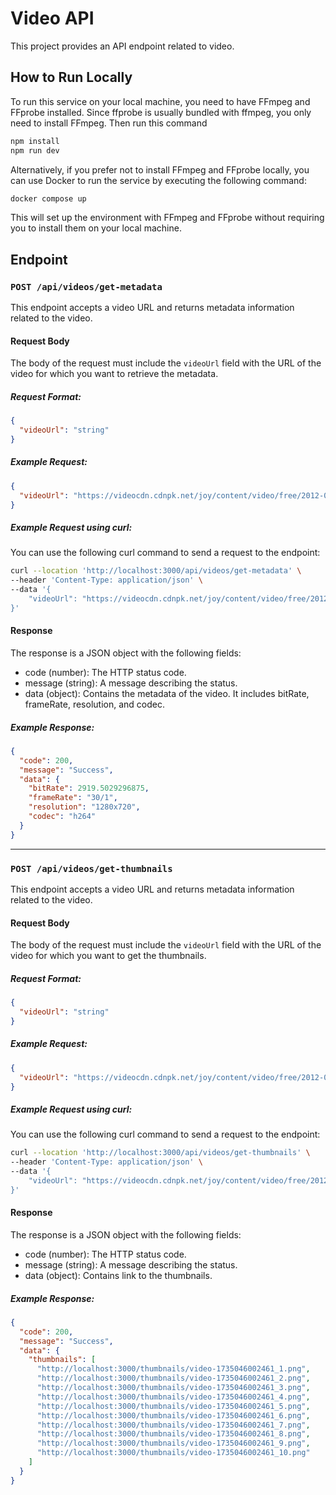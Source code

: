 # Video API

This project provides an API endpoint related to video.

## How to Run Locally

To run this service on your local machine, you need to have FFmpeg and FFprobe installed. Since ffprobe is usually bundled with ffmpeg, you only need to install FFmpeg. Then run this command

```bash
npm install
npm run dev
```

Alternatively, if you prefer not to install FFmpeg and FFprobe locally, you can use Docker to run the service by executing the following command:

```bash
docker compose up
```

This will set up the environment with FFmpeg and FFprobe without requiring you to install them on your local machine.

## Endpoint

### `POST /api/videos/get-metadata`

This endpoint accepts a video URL and returns metadata information related to the video.

#### Request Body

The body of the request must include the `videoUrl` field with the URL of the video for which you want to retrieve the metadata.

##### Request Format:

```json
{
  "videoUrl": "string"
}
```

##### Example Request:

```json
{
  "videoUrl": "https://videocdn.cdnpk.net/joy/content/video/free/2012-07/large_preview/hd0987.mp4"
}
```

##### Example Request using curl:

You can use the following curl command to send a request to the endpoint:

```bash
curl --location 'http://localhost:3000/api/videos/get-metadata' \
--header 'Content-Type: application/json' \
--data '{
    "videoUrl": "https://videocdn.cdnpk.net/joy/content/video/free/2012-07/large_preview/hd0987.mp4"
}'
```

#### Response

The response is a JSON object with the following fields:

- code (number): The HTTP status code.
- message (string): A message describing the status.
- data (object): Contains the metadata of the video. It includes bitRate, frameRate, resolution, and codec.

##### Example Response:

```json
{
  "code": 200,
  "message": "Success",
  "data": {
    "bitRate": 2919.5029296875,
    "frameRate": "30/1",
    "resolution": "1280x720",
    "codec": "h264"
  }
}
```

---

### `POST /api/videos/get-thumbnails`

This endpoint accepts a video URL and returns metadata information related to the video.

#### Request Body

The body of the request must include the `videoUrl` field with the URL of the video for which you want to get the thumbnails.

##### Request Format:

```json
{
  "videoUrl": "string"
}
```

##### Example Request:

```json
{
  "videoUrl": "https://videocdn.cdnpk.net/joy/content/video/free/2012-07/large_preview/hd0987.mp4"
}
```

##### Example Request using curl:

You can use the following curl command to send a request to the endpoint:

```bash
curl --location 'http://localhost:3000/api/videos/get-thumbnails' \
--header 'Content-Type: application/json' \
--data '{
    "videoUrl": "https://videocdn.cdnpk.net/joy/content/video/free/2012-07/large_preview/hd0987.mp4"
}'
```

#### Response

The response is a JSON object with the following fields:

- code (number): The HTTP status code.
- message (string): A message describing the status.
- data (object): Contains link to the thumbnails.

##### Example Response:

```json
{
  "code": 200,
  "message": "Success",
  "data": {
    "thumbnails": [
      "http://localhost:3000/thumbnails/video-1735046002461_1.png",
      "http://localhost:3000/thumbnails/video-1735046002461_2.png",
      "http://localhost:3000/thumbnails/video-1735046002461_3.png",
      "http://localhost:3000/thumbnails/video-1735046002461_4.png",
      "http://localhost:3000/thumbnails/video-1735046002461_5.png",
      "http://localhost:3000/thumbnails/video-1735046002461_6.png",
      "http://localhost:3000/thumbnails/video-1735046002461_7.png",
      "http://localhost:3000/thumbnails/video-1735046002461_8.png",
      "http://localhost:3000/thumbnails/video-1735046002461_9.png",
      "http://localhost:3000/thumbnails/video-1735046002461_10.png"
    ]
  }
}
```
